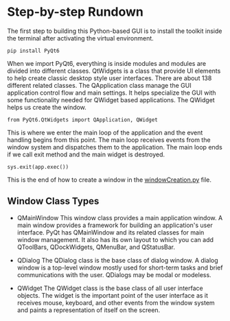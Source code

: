 # Step-by-step Rundown
The first step to building this Python-based GUI is to install the toolkit inside the terminal after activating the virtual environment.
```
pip install PyQt6
```

When we import PyQt6, everything is inside modules and modules are divided into different classes. QtWidgets is a class that provide UI elements to help create classic desktop style user interfaces. There are about 138 different related classes. The QApplication class manage the GUI application control flow and main settings. It helps specialize the GUI with some functionality needed for QWidget based applications. The QWidget helps us create the window.
```
from PyQt6.QtWidgets import QApplication, QWidget 
```

This is where we enter the main loop of the application and the event handling begins from this point. The main loop receives events from the window system and dispatches them to the application. The main loop ends if we call exit method and the main widget is destroyed.
```
sys.exit(app.exec())
```

This is the end of how to create a window in the [windowCreation.py](/src/windowCreation.py) file.

## Window Class Types
- QMainWindow
This window class provides a main application window. A main window provides a framework for building an application's user interface. PyQt has QMainWindow and its related classes for main window management. It also has its own layout to which you can add QToolBars, QDockWidgets, QMenuBar, and QStatusBar.

- QDialog
The QDialog class is the base class of dialog window. A dialog window is a top-level window mostly used for short-term tasks and brief communications with the user. QDialogs may be modal or modeless.

- QWidget
The QWidget class is the base class of all user interface objects. The widget is the important point of the user interface as it receives mouse, keyboard, and other events from the window system and paints a representation of itself on the screen. 